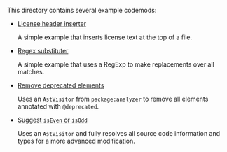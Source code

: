 This directory contains several example codemods:

- [License header inserter](/example/license_header_inserter.dart)

  A simple example that inserts license text at the top of a file.

- [Regex substituter](/example/regex_substituter.dart)

  A simple example that uses a RegExp to make replacements over all matches.

- [Remove deprecated elements](/example/deprecated_remover.dart)

  Uses an `AstVisitor` from `package:analyzer` to remove all elements annotated
  with `@deprecated`.

- [Suggest `isEven` or `isOdd`](/example/is_even_or_odd_suggestor.dart)

  Uses an `AstVisitor` and fully resolves all source code information and types
  for a more advanced modification.
